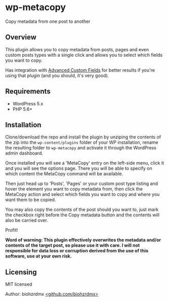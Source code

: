 # wp-metacopy

Copy metadata from one post to another

## Overview

This plugin allows you to copy metadata from posts, pages and even custom posts types with a single click and allows you to select which fields you want to copy.

Has integration with [Advanced Custom Fields](https://www.advancedcustomfields.com/) for better results if you're using that plugin (and you should, it's very good).

## Requirements

- WordPress 5.x
- PHP 5.6+

## Installation

Clone/download the repo and install the plugin by unziping the contents of the zip into the `wp-content/plugins` folder of your WP installation, rename the resulting folder to `wp-metacopy` and activate it through the WordPress admin dashboard.

Once installed you will see a 'MetaCopy' entry on the left-side menu, click it and you will see the options page. There you will be able to specify on which content the MetaCopy command will be available.

Then just head up to 'Posts', 'Pages' or your custom post type listing and hover the element you want to copy metadata from, then click the MetaCopy action and select which fields you want to copy and where you want them to be copied.

You may also copy the contents of the post should you want to, just mark the checkbox right before the Copy metadata button and the contents will also be carried over.

Profit!

**Word of warning: This plugin effectively overwrites the metadata and/or contents of the target post, so please use it with care. I will not responsible for data loss or corruption derived from the use of this software, use at your own risk.**

## Licensing

MIT licensed

Author: biohzrdmx [<github.com/biohzrdmx>](https://github.com/biohzrdmx)